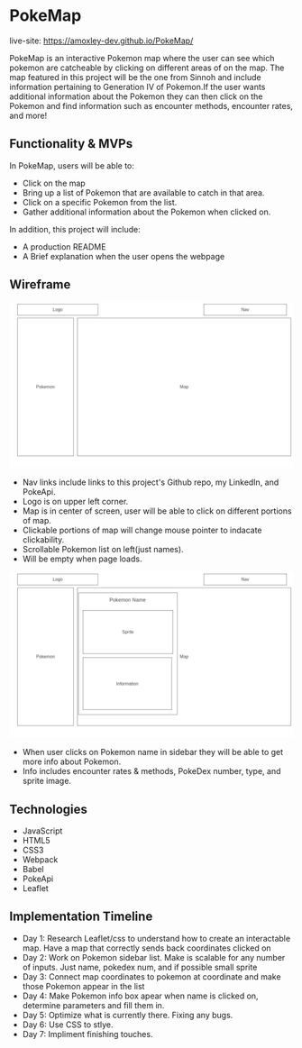 # PokeMap

live-site: https://amoxley-dev.github.io/PokeMap/

PokeMap is an interactive Pokemon map where the user can see which pokemon are catcheable by clicking on different areas of on the map. The map featured in this project will be the one from Sinnoh and include information pertaining to Generation IV of Pokemon.If the user wants additional information about the Pokemon they can then click on the Pokemon and find information such as encounter methods, encounter rates, and more!

## Functionality & MVPs

In PokeMap, users will be able to:

- Click on the map
- Bring up a list of Pokemon that are available to catch in that area.
- Click on a specific Pokemon from the list.
- Gather additional information about the Pokemon when clicked on.

In addition, this project will include:

- A production README
- A Brief explanation when the user opens the webpage

## Wireframe

<img width="809" alt="pokemap wireframe: no pokemon selected" src="https://raw.githubusercontent.com/amoxley-dev/PokeMap/main/.github/PokeMap1.png">

- Nav links include links to this project's Github repo, my LinkedIn, and PokeApi.
- Logo is on upper left corner.
- Map is in center of screen, user will be able to click on different portions of map.
- Clickable portions of map will change mouse pointer to indacate clickability.
- Scrollable Pokemon list on left(just names).
- Will be empty when page loads.

<img width="809" alt="pokemap wireframe: no pokemon selected" src="https://raw.githubusercontent.com/amoxley-dev/PokeMap/main/.github/PokeMap2.png">

- When user clicks on Pokemon name in sidebar they will be able to get more info about Pokemon.
- Info includes encounter rates & methods, PokeDex number, type, and sprite image.

## Technologies

- JavaScript
- HTML5
- CSS3
- Webpack
- Babel
- PokeApi
- Leaflet

## Implementation Timeline

- Day 1: Research Leaflet/css to understand how to create an interactable map. Have a map that correctly sends back coordinates clicked on
- Day 2: Work on Pokemon sidebar list. Make is scalable for any number of inputs. Just name, pokedex num, and if possible small sprite
- Day 3: Connect map coordinates to pokemon at coordinate and make those Pokemon appear in the list
- Day 4: Make Pokemon info box apear when name is clicked on, determine parameters and fill them in.
- Day 5: Optimize what is currently there. Fixing any bugs.
- Day 6: Use CSS to stlye.
- Day 7: Impliment finishing touches.


